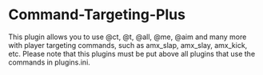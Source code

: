 # Command-Targeting-Plus
This plugin allows you to use @ct, @t, @all, @me, @aim and many more with player targeting commands, such as amx_slap, amx_slay, amx_kick, etc. Please note that this plugins must be put above all plugins that use the commands in plugins.ini.
